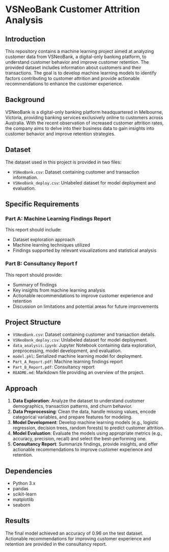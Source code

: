 # VSNeoBank Customer Attrition Analysis

## Introduction
This repository contains a machine learning project aimed at analyzing customer data from VSNeoBank, a digital-only banking platform, to understand customer behavior and improve customer retention. The provided dataset includes information about customers and their transactions. The goal is to develop machine learning models to identify factors contributing to customer attrition and provide actionable recommendations to enhance the customer experience.

## Background
VSNeoBank is a digital-only banking platform headquartered in Melbourne, Victoria, providing banking services exclusively online to customers across Australia. With the recent observation of increased customer attrition rates, the company aims to delve into their business data to gain insights into customer behavior and improve retention strategies.

## Dataset
The dataset used in this project is provided in two files:
- `VSNeoBank.csv`: Dataset containing customer and transaction information.
- `VSNeoBank_deploy.csv`: Unlabeled dataset for model deployment and evaluation.

## Specific Requirements
### Part A: Machine Learning Findings Report 
This report should include:
- Dataset exploration approach
- Machine learning techniques utilized
- Findings supported by relevant visualizations and statistical analysis

### Part B: Consultancy Report f
This report should provide:
- Summary of findings
- Key insights from machine learning analysis
- Actionable recommendations to improve customer experience and retention
- Discussion on limitations and potential areas for future improvements

## Project Structure
- `VSNeoBank.csv`: Dataset containing customer and transaction details.
- `VSNeoBank_deploy.csv`: Unlabeled dataset for model deployment.
- `data_analysis.ipynb`: Jupyter Notebook containing data exploration, preprocessing, model development, and evaluation.
- `model.pkl`: Serialized machine learning model for deployment.
- `Part_A_Report.pdf`: Machine learning findings report 
- `Part_B_Report.pdf`: Consultancy report
- `README.md`: Markdown file providing an overview of the project.

## Approach
1. **Data Exploration**: Analyze the dataset to understand customer demographics, transaction patterns, and churn behavior.
2. **Data Preprocessing**: Clean the data, handle missing values, encode categorical variables, and prepare features for modeling.
3. **Model Development**: Develop machine learning models (e.g., logistic regression, decision trees, random forests) to predict customer attrition.
4. **Model Evaluation**: Evaluate the models using appropriate metrics (e.g., accuracy, precision, recall) and select the best-performing one.
5. **Consultancy Report**: Summarize findings, provide insights, and offer actionable recommendations to improve customer experience and retention.

## Dependencies
- Python 3.x
- pandas
- scikit-learn
- matplotlib
- seaborn

## Results
The final model achieved an accuracy of 0.96 on the test dataset. Actionable recommendations for improving customer experience and retention are provided in the consultancy report.
